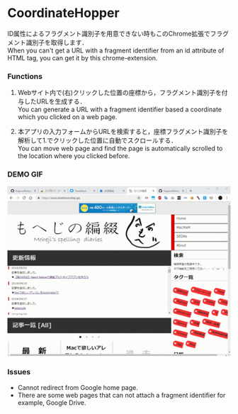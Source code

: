 # CoordinateHopper
ID属性によるフラグメント識別子を用意できない時もこのChrome拡張でフラグメント識別子を取得します．  
When you can't get a URL with a fragment identifier from an id attribute of HTML tag, you can get it by this chrome-extension.

### Functions
1. Webサイト内で(右)クリックした位置の座標から，フラグメント識別子を付与したURLを生成する．  
You can generate a URL with a fragment identifier based a coordinate which you clicked on a web page.

2. 本アプリの入力フォームからURLを検索すると，座標フラグメント識別子を解析して1.でクリックした位置に自動でスクロールする．  
You can move web page and find the page is automatically scrolled to the location where you clicked before.

### DEMO GIF
![DEMO](https://github.com/KagenoMoheji/CoordinateHopper/blob/media/media/CoordinateHopper.gif)

### Issues
- Cannot redirect from Google home page.
- There are some web pages that can not attach a fragment identifier for example,  Google Drive.

